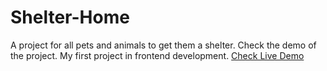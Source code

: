 # Shelter-Home
A project for all pets and animals to get them a shelter.
Check the demo of the project. My first project in frontend development.
<a href="https://shelterhomeforpet.netlify.app/" target="_blank"> Check Live Demo </a>
